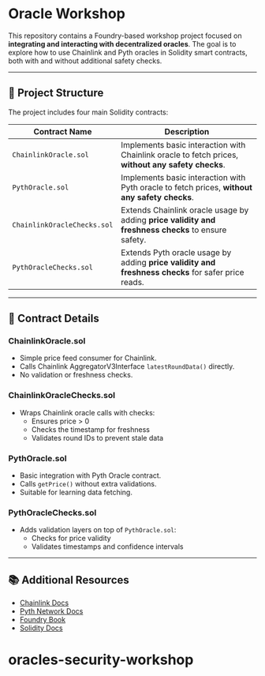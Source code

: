 # Oracle Workshop 

This repository contains a Foundry-based workshop project focused on **integrating and interacting with decentralized oracles**. The goal is to explore how to use Chainlink and Pyth oracles in Solidity smart contracts, both with and without additional safety checks.

---

## 📂 Project Structure

The project includes four main Solidity contracts:

| Contract Name             | Description                                                          |
|---------------------------|----------------------------------------------------------------------|
| `ChainlinkOracle.sol`     | Implements basic interaction with Chainlink oracle to fetch prices, **without any safety checks**. |
| `PythOracle.sol`          | Implements basic interaction with Pyth oracle to fetch prices, **without any safety checks**.     |
| `ChainlinkOracleChecks.sol` | Extends Chainlink oracle usage by adding **price validity and freshness checks** to ensure safety. |
| `PythOracleChecks.sol`    | Extends Pyth oracle usage by adding **price validity and freshness checks** for safer price reads. |

---

## 📄 Contract Details

### ChainlinkOracle.sol
- Simple price feed consumer for Chainlink.  
- Calls Chainlink AggregatorV3Interface `latestRoundData()` directly.  
- No validation or freshness checks.

### ChainlinkOracleChecks.sol
- Wraps Chainlink oracle calls with checks:  
  - Ensures price > 0  
  - Checks the timestamp for freshness  
  - Validates round IDs to prevent stale data

### PythOracle.sol
- Basic integration with Pyth Oracle contract.  
- Calls `getPrice()` without extra validations.  
- Suitable for learning data fetching.

### PythOracleChecks.sol
- Adds validation layers on top of `PythOracle.sol`:  
  - Checks for price validity  
  - Validates timestamps and confidence intervals

---

## 📚 Additional Resources

- [Chainlink Docs](https://docs.chain.link/docs)  
- [Pyth Network Docs](https://docs.pyth.network/)  
- [Foundry Book](https://book.getfoundry.sh/)  
- [Solidity Docs](https://docs.soliditylang.org/)
# oracles-security-workshop
